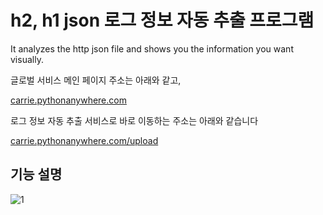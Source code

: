 # h2, h1 json 로그 정보 자동 추출 프로그램

It analyzes the http json file and shows you the information you want visually.

글로벌 서비스 메인 페이지 주소는 아래와 같고, 

[carrie.pythonanywhere.com](http://carrie.pythonanywhere.com/)


로그 정보 자동 추출 서비스로 바로 이동하는 주소는 아래와 같습니다 

[carrie.pythonanywhere.com/upload](http://carrie.pythonanywhere.com/upload)



기능 설명
-
![1](https://user-images.githubusercontent.com/48639426/121511177-54c82100-ca23-11eb-861a-64746f0ee38b.jpeg)


